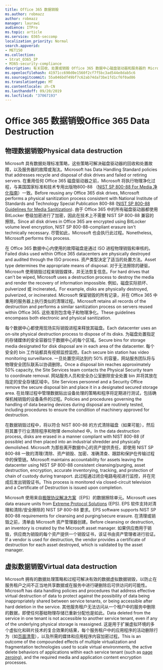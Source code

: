 ```yaml
---
title: Office 365 数据销毁
ms.author: robmazz
author: robmazz
manager: laurawi
audience: ITPro
ms.topic: article
ms.service: O365-seccomp
localization_priority: Normal
search.appverid:
- MET150
ms.collection:
- Strat_O365_IP
- M365-security-compliance
description: 有关回收、处置或销毁 Office 365 数据中心磁盘驱动器和服务器的 Microsoft 策略的概述。
ms.openlocfilehash: 41971cc690d0e1560f2cf7f5bc3ad544e8dab5c6
ms.sourcegitcommit: 55a046bdf49bf7c62ab74da73be1fd1cf6f0ad86
ms.translationtype: MT
ms.contentlocale: zh-CN
ms.lasthandoff: 09/20/2019
ms.locfileid: "37067193"
---
```

# <a name="office-365-data-destruction"></a><span data-ttu-id="f90e3-103">Office 365 数据销毁</span><span class="sxs-lookup"><span data-stu-id="f90e3-103">Office 365 Data Destruction</span></span>

## <a name="physical-data-destruction"></a><span data-ttu-id="f90e3-104">物理数据销毁</span><span class="sxs-lookup"><span data-stu-id="f90e3-104">Physical data destruction</span></span>

<span data-ttu-id="f90e3-105">Microsoft 具有数据处理标准策略，这些策略可解决磁盘驱动器的回收和处置故障，以及服务器的故障或淘汰。</span><span class="sxs-lookup"><span data-stu-id="f90e3-105">Microsoft has Data Handling Standard policies that addresses recycle and disposal of disk drives and failed or retiring servers.</span></span> <span data-ttu-id="f90e3-106">在重用任何 Office 365 磁盘驱动器之前，Microsoft 将执行物理净化过程，与美国国家标准和技术专用出版物800-88 （[NIST SP 800-88 For Media 净化指南](http://nvlpubs.nist.gov/nistpubs/SpecialPublications/NIST.SP.800-88r1.pdf)）一致。</span><span class="sxs-lookup"><span data-stu-id="f90e3-106">Before reusing any Office 365 disk drives, Microsoft performs a physical sanitization process consistent with National Institute of Standards and Technology Special Publication 800-88 ([NIST SP 800-88 Guidelines for Media Sanitization](http://nvlpubs.nist.gov/nistpubs/SpecialPublications/NIST.SP.800-88r1.pdf)).</span></span> <span data-ttu-id="f90e3-107">由于 Office 365 中的所有磁盘驱动器都使用 BitLocker 卷级加密进行了加密，因此在技术上不需要 NIST SP 800-88 兼容的擦除。</span><span class="sxs-lookup"><span data-stu-id="f90e3-107">Since all disk drives in Office 365 are encrypted using BitLocker volume level encryption, NIST SP 800-88-compliant erasure isn't technically necessary.</span></span> <span data-ttu-id="f90e3-108">尽管如此，Microsoft 也会执行此过程。</span><span class="sxs-lookup"><span data-stu-id="f90e3-108">Nonetheless, Microsoft performs this process.</span></span>

<span data-ttu-id="f90e3-109">在 Office 365 数据中心内使用的故障磁盘是通过 ISO 进程物理销毁和审核的。</span><span class="sxs-lookup"><span data-stu-id="f90e3-109">Failed disks used within Office 365 datacenters are physically destroyed and audited through the ISO process.</span></span> <span data-ttu-id="f90e3-110">资产类型决定了适当的处置方法。</span><span class="sxs-lookup"><span data-stu-id="f90e3-110">Asset type determines the appropriate means of disposal.</span></span> <span data-ttu-id="f90e3-111">对于无法擦除的硬驱，Microsoft 使用销毁过程来销毁媒体，并无法恢复信息。</span><span class="sxs-lookup"><span data-stu-id="f90e3-111">For hard drives that can't be wiped, Microsoft uses a destruction process to destroy the media and render the recovery of information impossible.</span></span> <span data-ttu-id="f90e3-112">例如，磁盘实际损坏、pulverized 或 incinerated。</span><span class="sxs-lookup"><span data-stu-id="f90e3-112">For example, disks are physically destroyed, pulverized, or incinerated.</span></span> <span data-ttu-id="f90e3-113">Microsoft 保留销毁的所有记录，并在 Office 365 中重用的服务器上执行类似的清理过程。</span><span class="sxs-lookup"><span data-stu-id="f90e3-113">Microsoft retains all records of the destruction and performs a similar sanitization process on servers reused within Office 365.</span></span> <span data-ttu-id="f90e3-114">这些准则包含电子和物理净化。</span><span class="sxs-lookup"><span data-stu-id="f90e3-114">These guidelines encompass both electronic and physical sanitization.</span></span>

<span data-ttu-id="f90e3-115">每个数据中心都使用现场实际销毁进程来释放其磁盘。</span><span class="sxs-lookup"><span data-stu-id="f90e3-115">Each datacenter uses an on-site physical destruction process to dispose of its disks.</span></span> <span data-ttu-id="f90e3-116">为磁盘处置指定的存储媒体的安全容器位于数据中心的每个区域。</span><span class="sxs-lookup"><span data-stu-id="f90e3-116">Secure bins for storage media designated for disk disposal are in each area of the datacenter.</span></span> <span data-ttu-id="f90e3-117">每个安全的 bin 工作站都具有视频监控监控。</span><span class="sxs-lookup"><span data-stu-id="f90e3-117">Each secure bin station has video monitoring surveillance.</span></span> <span data-ttu-id="f90e3-118">一旦处置空间达到约 50% 的容量，网站服务团队将与物理安全团队联系以协调删除。</span><span class="sxs-lookup"><span data-stu-id="f90e3-118">Once a disposal bin reaches approximately 50% capacity, the Site Services team contacts the Physical Security team to coordinate removal.</span></span> <span data-ttu-id="f90e3-119">网站服务人员和安全办公室删除安全处置 bin 并将其放在指定的安全存储区域中。</span><span class="sxs-lookup"><span data-stu-id="f90e3-119">Site Services personnel and a Security Office remove the secure disposal bin and place it in a designated secured storage area.</span></span> <span data-ttu-id="f90e3-120">在处理过程中管理数据贴出设备处理的策略和程序将定期进行测试，包括确保机械销毁的设备条件的过程。</span><span class="sxs-lookup"><span data-stu-id="f90e3-120">Policies and procedures governing the handling of data bearing devices during disposal are routinely tested, including procedures to ensure the condition of machinery approved for destruction.</span></span>

<span data-ttu-id="f90e3-121">在数据销毁过程中，将以符合 NIST 800-88 的方式清除磁盘（如果可能），然后将其置于行业清除程序和物理 demolished 中。</span><span class="sxs-lookup"><span data-stu-id="f90e3-121">In the data destruction process, disks are erased in a manner compliant with NIST 800-88 (if possible) and then placed into an industrial shredder and physically demolished.</span></span> <span data-ttu-id="f90e3-122">Microsoft 为那些离开数据中心的资产提供责任，即使用 NIST SP 800-88 一致的清理/清除、资产销毁、加密、准确清查、跟踪和保护在传输过程中的保管链。</span><span class="sxs-lookup"><span data-stu-id="f90e3-122">Microsoft maintains accountability for assets leaving the datacenter using NIST SP 800-88 consistent cleansing/purging, asset destruction, encryption, accurate inventorying, tracking, and protection of chain of custody during transport.</span></span> <span data-ttu-id="f90e3-123">此过程通过闭合电路电视进行监控，并在完成后发出销毁证书。</span><span class="sxs-lookup"><span data-stu-id="f90e3-123">This process is monitored via closed-circuit television and a Certificate of Destruction is issued upon completion.</span></span>

<span data-ttu-id="f90e3-124">Microsoft 使用来自[极限协议解决方案](http://www.enterprisedataerasure.com/)（EPS）的数据擦除单元。</span><span class="sxs-lookup"><span data-stu-id="f90e3-124">Microsoft uses data erasure units from [Extreme Protocol Solutions](http://www.enterprisedataerasure.com/) (EPS).</span></span> <span data-ttu-id="f90e3-125">EPS 软件支持对清理和清除/安全擦除的 NIST SP 800-88 要求。</span><span class="sxs-lookup"><span data-stu-id="f90e3-125">EPS software supports NIST SP 800-88 requirements for cleansing and purging/secure erasure.</span></span> <span data-ttu-id="f90e3-126">在清理或销毁之前，清单由 Microsoft 资产管理器创建。</span><span class="sxs-lookup"><span data-stu-id="f90e3-126">Before cleansing or destruction, an inventory is created by the Microsoft asset manager.</span></span> <span data-ttu-id="f90e3-127">如果供应商用于销毁，供应商为销毁的每个资产提供一个销毁证书，该证书由资产管理者进行验证。</span><span class="sxs-lookup"><span data-stu-id="f90e3-127">If a vendor is used for destruction, the vendor provides a certificate of destruction for each asset destroyed, which is validated by the asset manager.</span></span>

## <a name="virtual-data-destruction"></a><span data-ttu-id="f90e3-128">虚拟数据销毁</span><span class="sxs-lookup"><span data-stu-id="f90e3-128">Virtual data destruction</span></span>

<span data-ttu-id="f90e3-129">Microsoft 拥有的数据处理策略和过程可解决有效的数据虚拟数据销毁，以防止在服务租户之间不正当地共享数据或在服务中进行硬删除后可供访问的可能性。</span><span class="sxs-lookup"><span data-stu-id="f90e3-129">Microsoft has data handling policies and procedures that address effective virtual destruction of data to protect against the possibility of data being inappropriately shared between service tenants, or being accessible after hard deletion in the service.</span></span> <span data-ttu-id="f90e3-130">其他服务租户无法访问从一个租户中的服务中删除的数据，即使任何基础物理存储已重新分配也是如此。</span><span class="sxs-lookup"><span data-stu-id="f90e3-130">Data deleted from the service in one tenant is not accessible to another service tenant, even if any of the underlying physical storage is reassigned.</span></span> <span data-ttu-id="f90e3-131">这是用于扩展虚拟环境的多个虚拟化和碎片技术的复合效果的结果，每个服务租户中的应用程序的活动删除行为（如[页面清零](https://docs.microsoft.com/office365/securitycompliance/office-365-exchange-online-data-deletion#page-zeroing)），以及所需的媒体和应用程序内容加密过程。</span><span class="sxs-lookup"><span data-stu-id="f90e3-131">This is an outcome of the compounded effects of multiple virtualization and fragmentation technologies used to scale virtual environments, the active delete behaviors of applications within each service tenant (such as [page zeroing](https://docs.microsoft.com/office365/securitycompliance/office-365-exchange-online-data-deletion#page-zeroing)), and the required media and application content encryption processes.</span></span>
